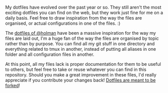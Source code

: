 My dotfiles have evolved over the past year or so. They still aren't the most exciting dotfiles you can find on the web, but they work just fine for me on a daily basis. Feel free to draw inspiration from the way the files are organised, or actual configurations in one of the files. :)

The [dotfiles of @holman](https://github.com/holman/dotfiles) have been a massive inspiration for the way my files are laid out, I'm a huge fan of the way the files are organised by topic rather than by purpose. You can find all my git stuff in one directory and everything related to tmux in another, instead of putting all aliases in one folder and all configuration files in another.

At this point, all my files lack is proper documentation for them to be useful to others, but feel free to take or reuse whatever you can find in this repository. Should you make a great improvement in these files, I'd really appreciate if you contribute your changes back! [Dotfiles are meant to be forked](http://zachholman.com/2010/08/dotfiles-are-meant-to-be-forked/)!
